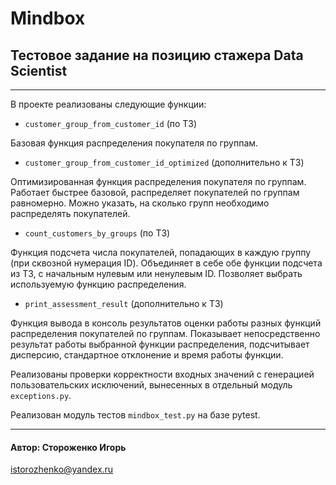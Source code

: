 # Mindbox
## Тестовое задание на позицию стажера Data Scientist
____
В проекте реализованы следующие функции:
- `customer_group_from_customer_id` (по ТЗ)

Базовая функция распределения покупателя по группам.

- `customer_group_from_customer_id_optimized` (дополнительно к ТЗ)

Оптимизированная функция распределения покупателя по группам. Работает быстрее базовой, распределяет покупателей по группам равномерно. Можно указать, на сколько групп необходимо распределять покупателей.

- `count_customers_by_groups` (по ТЗ)

Функция подсчета числа покупателей, попадающих в каждую группу (при сквозной нумерация ID). Объединяет в себе обе функции подсчета из ТЗ, с начальным нулевым или ненулевым ID. Позволяет выбрать используемую функцию распределения.

- `print_assessment_result` (дополнительно к ТЗ)

Функция вывода в консоль результатов оценки работы разных функций распределения покупателей по группам. Показывает непосредственно результат работы выбранной функции распределения, подсчитывает дисперсию, стандартное отклонение и время работы функции.

Реализованы проверки корректности входных значений с генерацией пользовательских исключений, вынесенных в отдельный модуль `exceptions.py`.

Реализован модуль тестов `mindbox_test.py` на базе pytest.
____
#### Автор: Стороженко Игорь

istorozhenko@yandex.ru
